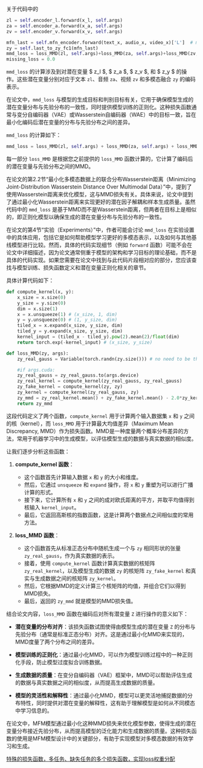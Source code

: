 关于代码中的

```python
zl = self.encoder_l.forward(x_l, self.args)
za = self.encoder_a.forward(x_a, self.args)
zv = self.encoder_v.forward(x_v, self.args)

mfn_last = self.mfn_encoder.forward(text_x, audio_x, video_x)['L']  # mfn_res = {'M': output, 'L': last_hs}
zy = self.last_to_zy_fc1(mfn_last)
mmd_loss = loss_MMD(zl, self.args)+loss_MMD(za, self.args)+loss_MMD(zv, self.args)+loss_MMD(zy, self.args)
missing_loss = 0.0
```
`mmd_loss` 的计算涉及到对潜在变量 $ z_l $, $ z_a $, $ z_v $, 和 $ z_y $ 的操作。这些潜在变量分别对应于文本 `zl`、音频 `za`、视频 `zv` 和多模态融合 `zy` 的编码表示。

在论文中，`mmd_loss` 与模型的生成目标和判别目标有关，它用于确保模型生成的潜在变量分布与先验分布的一致性，同时提供模型训练的正则化。这种损失函数通常与变分自编码器（VAE）或Wasserstein自编码器（WAE）中的目标一致，旨在最小化编码后潜在变量的分布与先验分布之间的差异。

`mmd_loss` 的计算如下：

```python
mmd_loss = loss_MMD(zl, self.args) + loss_MMD(za, self.args) + loss_MMD(zv, self.args) + loss_MMD(zy, self.args)
```
每一部分 `loss_MMD` 是根据您之前提供的 `loss_MMD` 函数计算的，它计算了编码后的潜在变量与先验分布之间的MMD。

在论文的第2.2节“最小化多模态数据上的联合分布Wasserstein距离（Minimizing Joint-Distribution Wasserstein Distance Over Multimodal Data）”中，提到了使用Wasserstein距离来优化模型，这与MMD损失有关。具体来说，论文中提到了通过最小化Wasserstein距离来实现更好的潜在因子解耦和样本生成质量。虽然代码中的 `mmd_loss` 是基于MMD而不是Wasserstein距离，但两者在目标上是相似的，即正则化模型以确保生成的潜在变量分布与先验分布的一致性。

在论文的第4节“实验（Experiments）”中，作者可能会讨论 `mmd_loss` 在实验设置中的具体应用，包括它是如何帮助模型学习更好的多模态表示，以及如何与其他基线模型进行比较。然而，具体的代码实现细节（例如 `forward` 函数）可能不会在论文中详细描述，因为论文通常侧重于模型的架构和学习目标的理论基础，而不是具体的代码实现。如果您需要在论文中找到与此代码片段相对应的部分，您应该查找与模型训练、损失函数定义和潜在变量正则化相关的章节。

具体计算代码如下：

```python
def compute_kernel(x, y):
    x_size = x.size(0)
    y_size = y.size(0)
    dim = x.size(1)
    x = x.unsqueeze(1) # (x_size, 1, dim)
    y = y.unsqueeze(0) # (1, y_size, dim)
    tiled_x = x.expand(x_size, y_size, dim)
    tiled_y = y.expand(x_size, y_size, dim)
    kernel_input = (tiled_x - tiled_y).pow(2).mean(2)/float(dim)
    return torch.exp(-kernel_input) # (x_size, y_size)

def loss_MMD(zy, args):
    zy_real_gauss = Variable(torch.randn(zy.size())) # no need to be the same size

    #if args.cuda:
    zy_real_gauss = zy_real_gauss.to(args.device)
    zy_real_kernel = compute_kernel(zy_real_gauss, zy_real_gauss)
    zy_fake_kernel = compute_kernel(zy, zy)
    zy_kernel = compute_kernel(zy_real_gauss, zy)
    zy_mmd = zy_real_kernel.mean() + zy_fake_kernel.mean() - 2.0*zy_kernel.mean()
    return zy_mmd
```

这段代码定义了两个函数，`compute_kernel` 用于计算两个输入数据集 `x` 和 `y` 之间的核（kernel），而 `loss_MMD` 用于计算最大均值差异（Maximum Mean Discrepancy, MMD）作为损失函数。MMD是一种度量两个概率分布差异的方法，常用于机器学习中的生成模型，以评估模型生成的数据与真实数据的相似度。

让我们逐步分析这些函数：

1. **compute_kernel 函数**：
   - 这个函数首先计算输入数据 `x` 和 `y` 的大小和维度。
   - 然后，它通过 `unsqueeze` 和 `expand` 操作，将 `x` 和 `y` 重塑为可以进行广播计算的形式。
   - 接下来，它计算所有 `x` 和 `y` 之间的成对欧氏距离的平方，并取平均值得到核输入 `kernel_input`。
   - 最后，它返回高斯核的指数函数，这是计算两个数据点之间相似度的常用方法。

2. **loss_MMD 函数**：
   - 这个函数首先从标准正态分布中随机生成一个与 `zy` 相同形状的张量 `zy_real_gauss`，作为真实数据的表示。
   - 接着，使用 `compute_kernel` 函数计算真实数据的核矩阵 `zy_real_kernel`，以及模型生成的数据 `zy` 的核矩阵 `zy_fake_kernel` 和真实与生成数据之间的核矩阵 `zy_kernel`。
   - 然后，它根据MMD的定义计算三个核矩阵的均值，并组合它们以得到MMD损失。
   - 最后，返回的 `zy_mmd` 就是模型的MMD损失值。

结合论文内容，`loss_MMD` 函数在编码后对所有潜变量 `Z` 进行操作的意义如下：

- **潜在变量的分布对齐**：该损失函数试图使得由模型生成的潜在变量 `Z` 的分布与先验分布（通常是标准正态分布）对齐。这是通过最小化MMD来实现的，MMD度量了两个分布之间的差异。

- **模型训练的正则化**：通过最小化MMD，可以作为模型训练过程中的一种正则化手段，防止模型过度拟合训练数据。

- **生成数据的质量**：在变分自编码器（VAE）框架中，MMD可以帮助评估生成的数据与真实数据之间的相似度，从而提高生成数据的质量。

- **模型的灵活性和解释性**：通过最小化MMD，模型可以更灵活地捕捉数据的分布特性，同时提供对潜在变量的解释性，这有助于理解模型是如何从不同模态中学习信息的。

在论文中，MFM模型通过最小化这种MMD损失来优化模型参数，使得生成的潜在变量分布接近先验分布，从而提高模型的泛化能力和生成数据的质量。这种损失函数的使用是MFM模型设计中的关键部分，有助于实现模型对多模态数据的有效学习和生成。

[特殊的损失函数，多任务、缺失任务的多个损失函数，实现loss权重分配](https://blog.csdn.net/qq_39641349/article/details/127171953)